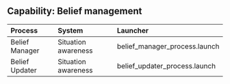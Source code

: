 ## Capability: Belief management

| Process | System |  Launcher  |
| :-------| :------- | :-------- |
| Belief Manager | Situation awareness |belief_manager_process.launch |
| Belief Updater| Situation awareness |belief_updater_process.launch |